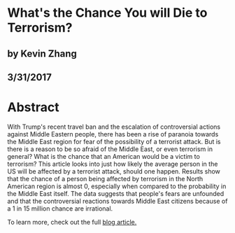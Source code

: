 # What's the Chance You will Die to Terrorism?
## by Kevin Zhang
## 3/31/2017


# Abstract

With Trump's recent travel ban and the escalation of controversial actions against Middle Eastern people, there has been a rise of paranoia towards the Middle East region for fear of the possibility of a terrorist attack. But is there is a reason to be so afraid of the Middle East, or even terrorism in general? What is the chance that an American would be a victim to terrorism? This article looks into just how likely the average person in the US will be affected by a terrorist attack, should one happen. Results show that the chance of a person being affected by terrorism in the North American region is almost 0, especially when compared to the probability in the Middle East itself. The data suggests that people's fears are unfounded and that the controversial reactions towards Middle East citizens because of a 1 in 15 million chance are irrational.

To learn more, check out the full [blog article.](https://github.com/kzhang8850/ThinkStats2/blob/master/reports/report2blog.md)
